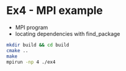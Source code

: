 Ex4 - MPI example
=================

* MPI program
* locating dependencies with find_package

```sh
mkdir build && cd build
cmake ..
make
mpirun -np 4 ./ex4
```
